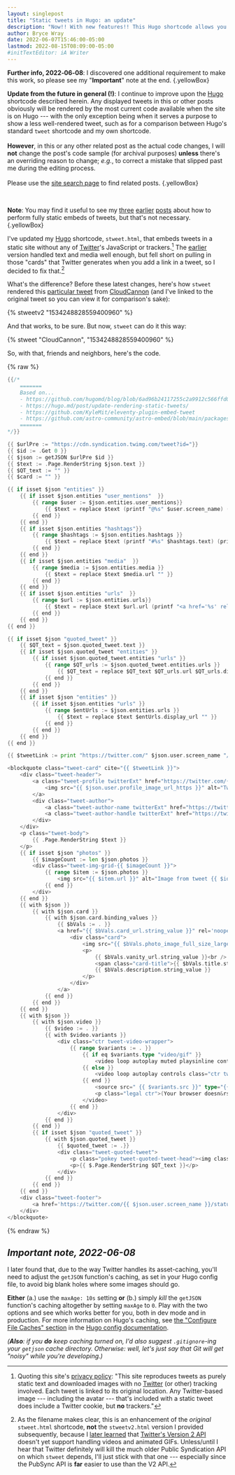 ```yaml
---
layout: singlepost
title: "Static tweets in Hugo: an update"
description: "Now!! With new features!! This Hugo shortcode allows you to embed tweets with link “cards.”"
author: Bryce Wray
date: 2022-06-07T15:46:00-05:00
lastmod: 2022-08-15T08:09:00-05:00
#initTextEditor: iA Writer
---
```


**Further info, 2022‑06‑08**: I discovered one additional requirement to make this work, so please see my "**Important**" note at the end.
{.yellowBox}

**Update from the future in general (!)**: I continue to improve upon the [Hugo](https://gohugo.io) shortcode described herein. Any displayed tweets in this or other posts obviously will be rendered by the most current code available when the site is on Hugo --- with the only exception being when it serves a purpose to show a less well-rendered tweet, such as for a comparison between Hugo's standard `tweet` shortcode and my own shortcode.\
\
**However**, in this or any other related post as the actual code changes, I will **not** change the post's code sample (for archival purposes) **unless** there's an overriding reason to change; *e.g.*, to correct a mistake that slipped past me during the editing process.\
\
Please use the [site search page](/search/) to find related posts.
{.yellowBox}

<br />

**Note**: You may find it useful to see my [three](/posts/2022/02/static-tweets-eleventy-hugo/) [earlier](/posts/2022/02/static-tweets-eleventy-hugo-part-2/) [posts](/posts/2022/04/static-tweets-astro/) about how to perform fully static embeds of tweets, but that's not necessary.
{.yellowBox}

I've updated my [Hugo](https://gohugo.io) shortcode, `stweet.html`, that embeds tweets in a static site without any of [Twitter](https://twitter.com)'s JavaScript or trackers.[^privacy] The [earlier](/posts/2022/02/static-tweets-eleventy-hugo) version handled text and media well enough, but fell short on pulling in those "cards" that Twitter generates when you add a link in a tweet, so I decided to fix that.[^PubSync]

[^privacy]: Quoting this site's [privacy policy](/privacy/#twitter): "This site reproduces tweets as purely static text and downloaded images with no [Twitter](https://twitter.com) (or other) tracking involved. Each tweet is linked to its original location. Any Twitter-based image --- including the avatar --- that's included with a static tweet does include a Twitter cookie, but **no** trackers."

[^PubSync]: As the filename makes clear, this is an enhancement of the *original* `stweet.html` shortcode, **not** the `stweetv2.html` version I provided subsequently, because I [later learned](/posts/2022/02/gems-in-rough-14/#learning-from-a-friendly-hat-tip) that [Twitter's Version 2 API](https://developer.twitter.com/en/docs/twitter-api) doesn't yet support handling videos and animated GIFs. Unless/until I hear that Twitter definitely will kill the much older Public Syndication API on which `stweet` depends, I'll just stick with that one --- especially since the PubSync API is **far** easier to use than the V2 API.

What's the difference? Before these latest changes, here's how `stweet` rendered this [particular tweet](https://twitter.com/CloudCannon/status/1534248828559400960) from [CloudCannon](https://cloudcannon.com) (and I've linked to the original tweet so you can view it for comparison's sake):

{% stweetv2 "1534248828559400960" %}

And that works, to be sure. But now, `stweet` can do it this way:

{% stweet "CloudCannon", "1534248828559400960" %}

So, with that, friends and neighbors, here's the code.

{% raw %}
```go
{{/*
	=======
	Based on...
	- https://github.com/hugomd/blog/blob/6ad96b24117255c2a9912c566ffd081bd9bbd6f1/layouts/shortcodes/statictweet.html
	- https://hugo.md/post/update-rendering-static-tweets/
	- https://github.com/KyleMit/eleventy-plugin-embed-tweet
	- https://github.com/astro-community/astro-embed/blob/main/packages/astro-embed-twitter/Tweet.astro
	=======
*/}}

{{ $urlPre := "https://cdn.syndication.twimg.com/tweet?id="}}
{{ $id := .Get 0 }}
{{ $json := getJSON $urlPre $id }}
{{ $text := .Page.RenderString $json.text }}
{{ $QT_text := "" }}
{{ $card := "" }}

{{ if isset $json "entities" }}
	{{ if isset $json.entities "user_mentions"  }}
		{{ range $user := $json.entities.user_mentions}}
			{{ $text = replace $text (printf "@%s" $user.screen_name) (printf "<a href='https://twitter.com/%s' rel='noopener' class='twitterExt'>@%s</a>" $user.screen_name $user.screen_name) }}
		{{ end }}
	{{ end }}
	{{ if isset $json.entities "hashtags"}}
		{{ range $hashtags := $json.entities.hashtags }}
			{{ $text = replace $text (printf "#%s" $hashtags.text) (printf "<a href='https://twitter.com/hashtag/%s?src=hash&ref_src=twsrc' rel='noopener' class='twitterExt'>#%s</a>" $hashtags.text $hashtags.text) }}
		{{ end }}
	{{ end }}
	{{ if isset $json.entities "media"  }}
		{{ range $media := $json.entities.media }}
			{{ $text = replace $text $media.url "" }}
		{{ end }}
	{{ end }}
	{{ if isset $json.entities "urls"  }}
		{{ range $url := $json.entities.urls}}
			{{ $text = replace $text $url.url (printf "<a href='%s' rel='noopener' class='twitterExt'>%s</a>" $url.url $url.display_url) }}
		{{ end }}
	{{ end }}
{{ end }}

{{ if isset $json "quoted_tweet" }}
	{{ $QT_text = $json.quoted_tweet.text }}
	{{ if isset $json.quoted_tweet "entities" }}
		{{ if isset $json.quoted_tweet.entities "urls" }}
			{{ range $QT_urls := $json.quoted_tweet.entities.urls }}
				{{ $QT_text = replace $QT_text $QT_urls.url $QT_urls.display_url }}
			{{ end }}
		{{ end }}
	{{ end }}
	{{ if isset $json "entities" }}
		{{ if isset $json.entities "urls" }}
			{{ range $entUrls := $json.entities.urls }}
				{{ $text = replace $text $entUrls.display_url "" }}
			{{ end }}
		{{ end }}
	{{ end }}
{{ end }}

{{ $tweetLink := print "https://twitter.com/" $json.user.screen_name "/status/" $id }}

<blockquote class="tweet-card" cite="{{ $tweetLink }}">
	<div class="tweet-header">
		<a class="tweet-profile twitterExt" href="https://twitter.com/{{ $json.user.screen_name}}" rel="noopener">
			<img src="{{ $json.user.profile_image_url_https }}" alt="Twitter avatar for {{ $json.user.screen_name}}" loading="lazy" />
		</a>
		<div class="tweet-author">
			<a class="tweet-author-name twitterExt" href="https://twitter.com/{{ $json.user.screen_name}}" rel="noopener">{{ $json.user.name }}</a>
			<a class="tweet-author-handle twitterExt" href="https://twitter.com/{{ $json.user.screen_name}}" rel="noopener">@{{ $json.user.screen_name}}</a>
		</div>
	</div>
	<p class="tweet-body">
		{{ .Page.RenderString $text }}
	</p>
	{{ if isset $json "photos" }}
		{{ $imageCount := len $json.photos }}
		<div class="tweet-img-grid-{{ $imageCount }}">
			{{ range $item := $json.photos }}
				<img src="{{ $item.url }}" alt="Image from tweet {{ $id }}" class="tweet-media-img" loading="lazy" />
			{{ end }}
		</div>
	{{ end }}
	{{ with $json }}
		{{ with $json.card }}
			{{ with $json.card.binding_values }}
				{{ $bVals := . }}
				<a href="{{ $bVals.card_url.string_value }}" rel='noopener'>
					<div class="card">
						<img src="{{ $bVals.photo_image_full_size_large.image_value.url }}" alt="{{ $bVals.photo_image_full_size_large.image_value.alt }}" loading="lazy" class="tweet-card-img" />
						<p>
							{{ $bVals.vanity_url.string_value }}<br />
							<span class="card-title">{{ $bVals.title.string_value }}</span><br />
							{{ $bVals.description.string_value }}
						</p>
					</div>
				</a>
			{{ end }}
		{{ end }}
	{{ end }}
	{{ with $json }}
		{{ with $json.video }}
			{{ $video := . }}
			{{ with $video.variants }}
				<div class="ctr tweet-video-wrapper">
					{{ range $variants := . }}
						{{ if eq $variants.type "video/gif" }}
							<video loop autoplay muted playsinline controlslist="nofullscreen" class="ctr tweet-media-img">
						{{ else }}
							<video loop autoplay controls class="ctr tweet-media-img">
						{{ end }}
							<source src=" {{ $variants.src }}" type="{{ $variants.type }}">
							<p class="legal ctr">(Your browser doesn&rsquo;t support the <code>video</code> tag.)</p>
						</video>
					{{ end }}
				</div>
			{{ end }}
		{{ end }}
		{{ if isset $json "quoted_tweet" }}
			{{ with $json.quoted_tweet }}
				{{ $quoted_tweet := .}}
				<div class="tweet-quoted-tweet">
					<p class="pokey tweet-quoted-tweet-head"><img class="tweet-quoted-tweet-profile-image" src="{{ $quoted_tweet.user.profile_image_url_https }}" />&nbsp;<strong>{{ $quoted_tweet.user.name }}</strong> @{{ $quoted_tweet.user.screen_name }} &bull; <a href="https://twitter.com/{{ $quoted_tweet.user.screen_name }}/status/{{ $quoted_tweet.id_str }}" class="tweet-date twitterExt" rel="noopener">{{ dateFormat "January 2, 2006" $quoted_tweet.created_at }}</a> <span class="legal">(UTC)</span></p>
					<p>{{ $.Page.RenderString $QT_text }}</p>
				</div>
			{{ end }}
		{{ end }}
	{{ end }}
	<div class="tweet-footer">
		<a href='https://twitter.com/{{ $json.user.screen_name }}/status/{{ $json.id_str }}' rel='noopener'>{{ dateFormat "3:04 PM • January 2, 2006" $json.created_at }}</a>&nbsp;<span class="legal">(UTC)</span></p>
	</div>
</blockquote>
```
{% endraw %}

## *Important note, 2022-06-08*

I later found that, due to the way Twitter handles its asset-caching, you'll need to adjust the `getJSON` function's caching, as set in your Hugo config file, to avoid big blank holes where some images should go.

**Either** (a.) use the `maxAge: 10s` setting **or** (b.) simply *kill* the `getJSON` function's caching altogether by setting `maxAge` to `0`. Play with the two options and see which works better for you, both in dev mode and in production. For more information on Hugo's caching, see [the "Configure File Caches" section](https://gohugo.io/getting-started/configuration/#configure-file-caches) in the [Hugo config documentation](https://gohugo.io/getting-started/configuration/).

*(**Also**: if you **do** keep caching turned on, I'd also suggest `.gitignore`-ing your `getjson` cache directory. Otherwise: well, let's just say that Git will get "noisy" while you're developing.)*
